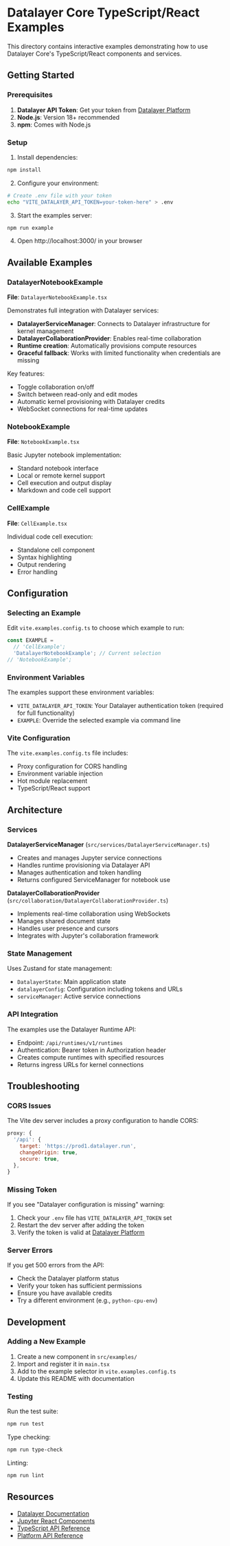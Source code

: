 # Datalayer Core TypeScript/React Examples

This directory contains interactive examples demonstrating how to use Datalayer Core's TypeScript/React components and services.

## Getting Started

### Prerequisites

1. **Datalayer API Token**: Get your token from [Datalayer Platform](https://datalayer.app/)
2. **Node.js**: Version 18+ recommended
3. **npm**: Comes with Node.js

### Setup

1. Install dependencies:

```bash
npm install
```

2. Configure your environment:

```bash
# Create .env file with your token
echo "VITE_DATALAYER_API_TOKEN=your-token-here" > .env
```

3. Start the examples server:

```bash
npm run example
```

4. Open http://localhost:3000/ in your browser

## Available Examples

### DatalayerNotebookExample

**File**: `DatalayerNotebookExample.tsx`

Demonstrates full integration with Datalayer services:

- **DatalayerServiceManager**: Connects to Datalayer infrastructure for kernel management
- **DatalayerCollaborationProvider**: Enables real-time collaboration
- **Runtime creation**: Automatically provisions compute resources
- **Graceful fallback**: Works with limited functionality when credentials are missing

Key features:

- Toggle collaboration on/off
- Switch between read-only and edit modes
- Automatic kernel provisioning with Datalayer credits
- WebSocket connections for real-time updates

### NotebookExample

**File**: `NotebookExample.tsx`

Basic Jupyter notebook implementation:

- Standard notebook interface
- Local or remote kernel support
- Cell execution and output display
- Markdown and code cell support

### CellExample

**File**: `CellExample.tsx`

Individual code cell execution:

- Standalone cell component
- Syntax highlighting
- Output rendering
- Error handling

## Configuration

### Selecting an Example

Edit `vite.examples.config.ts` to choose which example to run:

```typescript
const EXAMPLE =
  // 'CellExample';
  'DatalayerNotebookExample'; // Current selection
// 'NotebookExample';
```

### Environment Variables

The examples support these environment variables:

- `VITE_DATALAYER_API_TOKEN`: Your Datalayer authentication token (required for full functionality)
- `EXAMPLE`: Override the selected example via command line

### Vite Configuration

The `vite.examples.config.ts` file includes:

- Proxy configuration for CORS handling
- Environment variable injection
- Hot module replacement
- TypeScript/React support

## Architecture

### Services

**DatalayerServiceManager** (`src/services/DatalayerServiceManager.ts`)

- Creates and manages Jupyter service connections
- Handles runtime provisioning via Datalayer API
- Manages authentication and token handling
- Returns configured ServiceManager for notebook use

**DatalayerCollaborationProvider** (`src/collaboration/DatalayerCollaborationProvider.ts`)

- Implements real-time collaboration using WebSockets
- Manages shared document state
- Handles user presence and cursors
- Integrates with Jupyter's collaboration framework

### State Management

Uses Zustand for state management:

- `DatalayerState`: Main application state
- `datalayerConfig`: Configuration including tokens and URLs
- `serviceManager`: Active service connections

### API Integration

The examples use the Datalayer Runtime API:

- Endpoint: `/api/runtimes/v1/runtimes`
- Authentication: Bearer token in Authorization header
- Creates compute runtimes with specified resources
- Returns ingress URLs for kernel connections

## Troubleshooting

### CORS Issues

The Vite dev server includes a proxy configuration to handle CORS:

```javascript
proxy: {
  '/api': {
    target: 'https://prod1.datalayer.run',
    changeOrigin: true,
    secure: true,
  },
}
```

### Missing Token

If you see "Datalayer configuration is missing" warning:

1. Check your `.env` file has `VITE_DATALAYER_API_TOKEN` set
2. Restart the dev server after adding the token
3. Verify the token is valid at [Datalayer Platform](https://datalayer.app/)

### Server Errors

If you get 500 errors from the API:

- Check the Datalayer platform status
- Verify your token has sufficient permissions
- Ensure you have available credits
- Try a different environment (e.g., `python-cpu-env`)

## Development

### Adding a New Example

1. Create a new component in `src/examples/`
2. Import and register it in `main.tsx`
3. Add to the example selector in `vite.examples.config.ts`
4. Update this README with documentation

### Testing

Run the test suite:

```bash
npm run test
```

Type checking:

```bash
npm run type-check
```

Linting:

```bash
npm run lint
```

## Resources

- [Datalayer Documentation](https://docs.datalayer.app/)
- [Jupyter React Components](https://jupyter-react.datalayer.tech/)
- [TypeScript API Reference](https://core.datalayer.tech/typescript/)
- [Platform API Reference](https://prod1.datalayer.run/api/runtimes/v1/ui/)
